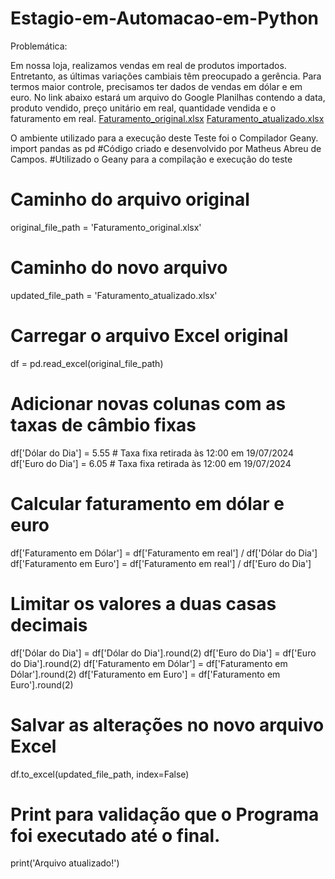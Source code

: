 # Estagio-em-Automacao-em-Python

Problemática:

Em nossa loja, realizamos vendas em real de produtos importados. Entretanto, as últimas variações cambiais têm preocupado a gerência. Para termos maior controle, precisamos ter dados de vendas em dólar e em euro. No link abaixo estará um arquivo do Google Planilhas contendo a data, produto vendido, preço unitário em real, quantidade vendida e o faturamento em real.
[Faturamento_original.xlsx](https://github.com/user-attachments/files/16314866/Faturamento_original.xlsx)
[Faturamento_atualizado.xlsx](https://github.com/user-attachments/files/16314869/Faturamento_atualizado.xlsx)

O ambiente utilizado para a execução deste Teste foi o Compilador Geany.
import pandas as pd
#Código criado e desenvolvido por Matheus Abreu de Campos.
#Utilizado o Geany para a compilação e execução do teste

# Caminho do arquivo original
original_file_path = 'Faturamento_original.xlsx'
# Caminho do novo arquivo
updated_file_path = 'Faturamento_atualizado.xlsx'

# Carregar o arquivo Excel original
df = pd.read_excel(original_file_path)

# Adicionar novas colunas com as taxas de câmbio fixas
df['Dólar do Dia'] = 5.55  # Taxa fixa retirada às 12:00 em 19/07/2024
df['Euro do Dia'] = 6.05  # Taxa fixa retirada às 12:00 em 19/07/2024

# Calcular faturamento em dólar e euro
df['Faturamento em Dólar'] = df['Faturamento em real'] / df['Dólar do Dia']
df['Faturamento em Euro'] = df['Faturamento em real'] / df['Euro do Dia']

# Limitar os valores a duas casas decimais
df['Dólar do Dia'] = df['Dólar do Dia'].round(2)
df['Euro do Dia'] = df['Euro do Dia'].round(2)
df['Faturamento em Dólar'] = df['Faturamento em Dólar'].round(2)
df['Faturamento em Euro'] = df['Faturamento em Euro'].round(2)

# Salvar as alterações no novo arquivo Excel
df.to_excel(updated_file_path, index=False)

# Print para validação que o Programa foi executado até o final.
print('Arquivo atualizado!')
